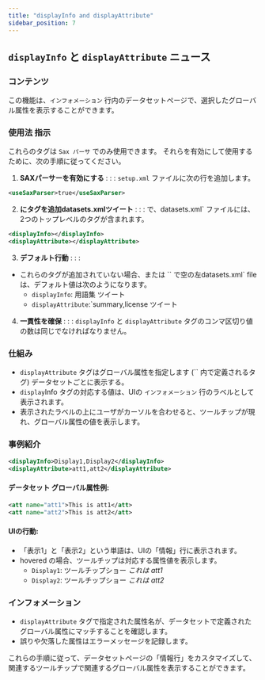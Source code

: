 ```yaml
---
title: "displayInfo and displayAttribute"
sidebar_position: 7
---
```

## `displayInfo` と `displayAttribute` ニュース

### コンテンツ
この機能は、`インフォメーション` 行内のデータセットページで、選択したグローバル属性を表示することができます。

### 使用法 指示
これらのタグは `Sax パーサ` でのみ使用できます。 それらを有効にして使用するために、次の手順に従ってください。

1.  **SAXパーサーを有効にする** : : :
`setup.xml` ファイルに次の行を追加します。
   ```xml
   <useSaxParser>true</useSaxParser>
   ```

2.  **にタグを追加datasets.xmlツイート** : : :
で、datasets.xml` ファイルには、2つのトップレベルのタグが含まれます。
   ```xml
   <displayInfo></displayInfo>
   <displayAttribute></displayAttribute>
   ```

3.  **デフォルト行動** : : :
   - これらのタグが追加されていない場合、または `` で空の左datasets.xml` file は、デフォルト値は次のようになります。
     - `displayInfo`: 用語集 ツイート
     - `displayAttribute`:`summary,license ツイート

4.  **一貫性を確保** : : :
`displayInfo` と `displayAttribute` タグのコンマ区切り値の数は同じでなければなりません。

### 仕組み
- `displayAttribute` タグはグローバル属性を指定します (`` 内で定義される<addAttributes>タグ) データセットごとに表示する。
- `display`Info タグの対応する値は、UIの `インフォメーション` 行のラベルとして表示されます。
- 表示されたラベルの上にユーザがカーソルを合わせると、ツールチップが現れ、グローバル属性の値を表示します。

### 事例紹介
```xml
<displayInfo>Display1,Display2</displayInfo>
<displayAttribute>att1,att2</displayAttribute>
```

#### データセット グローバル属性例:
```xml
<att name="att1">This is att1</att>
<att name="att2">This is att2</att>
```

#### UIの行動:
- 「表示1」と「表示2」という単語は、UIの「情報」行に表示されます。
- hovered の場合、ツールチップは対応する属性値を表示します。
  - `Display1`: ツールチップショー _これは att1_
  - `Display2`: ツールチップショー _これは att2_

### インフォメーション
- `displayAttribute` タグで指定された属性名が、データセットで定義されたグローバル属性にマッチすることを確認します。
- 誤りや欠落した属性はエラーメッセージを記録します。

これらの手順に従って、データセットページの「情報行」をカスタマイズして、関連するツールチップで関連するグローバル属性を表示することができます。
